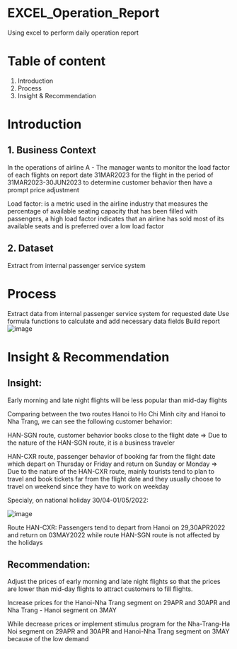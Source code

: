 # EXCEL_Operation_Report
Using excel to perform daily operation report
# Table of content
1. Introduction
2. Process
3. Insight & Recommendation
# Introduction
## 1. Business Context
In the operations of airline A - The manager wants to monitor the load factor of each flights on report date 31MAR2023 for the flight in the period of 31MAR2023-30JUN2023 to determine customer behavior then have a prompt price adjustment

Load factor: is a metric used in the airline industry that measures the percentage of available seating capacity that has been filled with passengers, a high load factor indicates that an airline has sold most of its available seats and is preferred over a low load factor
## 2. Dataset
Extract from internal passenger service system
# Process
Extract data from internal passenger service system for requested date
Use formula functions to calculate and add necessary data fields
Build report
![image](https://github.com/linh280999/EXCEL_Operation_Report/assets/144362005/97c94d08-1cf4-48b7-84de-9f2f28c83afc)
# Insight & Recommendation
## Insight:
Early morning and late night flights will be less popular than mid-day flights

Comparing between the two routes Hanoi to Ho Chi Minh city and Hanoi to Nha Trang, we can see the following customer behavior:

HAN-SGN route, customer behavior books close to the flight date => Due to the nature of the HAN-SGN route, it is a business traveler

HAN-CXR route, passenger behavior of booking far from the flight date which depart on Thursday or Friday and return on Sunday or Monday  => Due to the nature of the HAN-CXR route, mainly tourists tend to plan to travel and book tickets far from the flight date and they usually choose to travel on weekend since they have to work on weekday

Specialy, on national holiday 30/04-01/05/2022:

![image](https://github.com/linh280999/EXCEL_Operation_Report/assets/144362005/3f666755-a01a-4fa5-b067-4987f7bfefe9)

Route HAN-CXR: Passengers tend to depart from Hanoi on 29,30APR2022 and return on 03MAY2022 while route HAN-SGN route is not affected by the holidays
## Recommendation:
Adjust the prices of early morning and late night flights so that the prices are lower than mid-day flights to attract customers to fill flights.

Increase prices for the Hanoi-Nha Trang segment on 29APR and 30APR and Nha Trang - Hanoi segment on 3MAY

While decrease prices or implement stimulus program for the Nha-Trang-Ha Noi segment on 29APR and 30APR and Hanoi-Nha Trang segment on 3MAY because of the low demand
